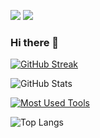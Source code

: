 ![](https://komarev.com/ghpvc/?username=francescowang&color=green) ![](https://img.shields.io/static/v1?label=Project+count&message=61&color=2ea44f)

### Hi there 👋

[![GitHub Streak](https://github-readme-streak-stats.herokuapp.com/?user=francescowang&date_format=M%20j[%2C%20Y])](https://git.io/streak-stats)

![GitHub Stats](https://github-readme-stats.vercel.app/api?username=francescowang&show_icons=true&theme=radical&count_private=true)

[![Most Used Tools](https://github-readme-stats.vercel.app/api/top-langs/?username=francescowang&layout=compact)](https://github.com/francescowang)

![Top Langs](https://github-readme-stats.vercel.app/api/top-langs/?username=francescowang)
